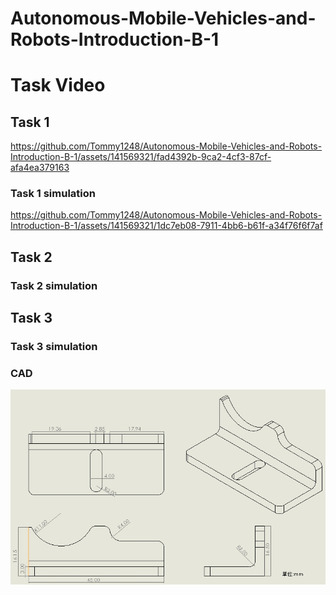 # Autonomous-Mobile-Vehicles-and-Robots-Introduction-B-1





# Task Video
## Task 1
https://github.com/Tommy1248/Autonomous-Mobile-Vehicles-and-Robots-Introduction-B-1/assets/141569321/fad4392b-9ca2-4cf3-87cf-afa4ea379163
### Task 1 simulation
https://github.com/Tommy1248/Autonomous-Mobile-Vehicles-and-Robots-Introduction-B-1/assets/141569321/1dc7eb08-7911-4bb6-b61f-a34f76f6f7af


## Task 2
### Task 2 simulation



## Task 3
### Task 3 simulation

### CAD
<div align = center>
<img src ="https://github.com/Tommy1248/Autonomous-Mobile-Vehicles-and-Robots-Introduction-B-1/blob/main/%E8%A3%BD%E5%85%B7/CAD.jpg">
</div>
